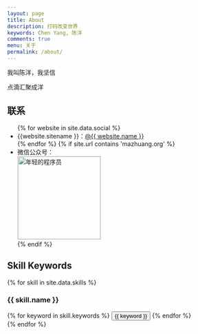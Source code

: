 ```yaml
---
layout: page
title: About
description: 打码改变世界
keywords: Chen Yang, 陈洋
comments: true
menu: 关于
permalink: /about/
---
```


我叫陈洋，我坚信

点滴汇聚成洋

## 联系

<ul>
{% for website in site.data.social %}
<li>{{website.sitename }}：<a href="{{ website.url }}" target="_blank">@{{ website.name }}</a></li>
{% endfor %}
{% if site.url contains 'mazhuang.org' %}
<li>
微信公众号：<br />
<img style="height:192px;width:192px;border:1px solid lightgrey;" src="{{ site.url }}/assets/images/qrcode.jpg" alt="年轻的程序员" />
</li>
{% endif %}
</ul>

## Skill Keywords

{% for skill in site.data.skills %}

### {{ skill.name }}

<div class="btn-inline">
{% for keyword in skill.keywords %}
<button class="btn btn-outline" type="button">{{ keyword }}</button>
{% endfor %}
</div>
{% endfor %}
